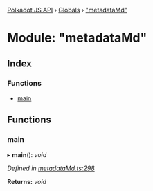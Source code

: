 [Polkadot JS API](../README.md) › [Globals](../globals.md) › ["metadataMd"](_metadatamd_.md)

# Module: "metadataMd"

## Index

### Functions

* [main](_metadatamd_.md#main)

## Functions

###  main

▸ **main**(): *void*

*Defined in [metadataMd.ts:298](https://github.com/polkadot-js/api/blob/393f46ba4a/packages/typegen/src/metadataMd.ts#L298)*

**Returns:** *void*
